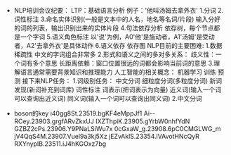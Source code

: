 * NLP培训会议纪要：
LTP：基础语言分析
例子：'他叫汤姆去拿外衣'
1.分词
2.词性标注
3.命名实体识别(一般是文本中的人名，地名等名词/片段)
输入分好的词的列表，输出识别出来的实体片段
4.句法依存分析
依存树，每个节点都是一个字词
5.语义角色标注
以'说'为例，A0'他'是施动者，A1'汤姆'是受动者，A2'去拿外衣'是具体动作
6.语义依存
依存图
NLP目前的主要困难:
1.数据稀疏性
中文的字词组合非常多
2.形式和语义之间的多对多关系：
歧义性：一个词有多个意思
长距离依赖：窗口位置很远的词都会影响当前词的意思
3.理解语言通常需要背景知识和推理能力
人工智能的相关概念：
机器学习
训练
预测
接下来NLP任务：
1.词级别任务：
中文分词
细粒度分词(多粒度分词)
新词发现(新词补充到词库)
词性标注
词表示(把词表示为向量)
近义词(输入一个词可以查询出近义词)
同义词(输入一个词可以查询出同义词)
2.中文分词


* boson的key
i40gg8St.23519.bgKF4eMppJf1
Ai--RCey.23903.grgfARvZkxUJ
IXZThpiK.23905.gYrbW0nhfYdN
GZBZ2cPs.23906.Y9PNaLSiWu7x
0cGxaW_g.23908.6pC0CMGLWG_m
jV4QqS4M.23907.Vuel9a3kj5Xz
jEZvAklS.23354.lVAvotHNcQyR
RXYnypIB.23511.iJ4hKGOxz7bg